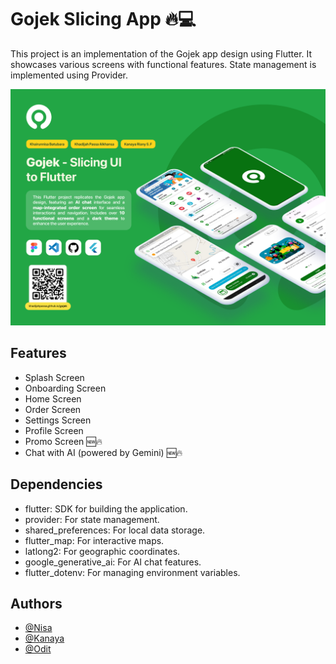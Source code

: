 # Gojek Slicing App 🔥💻

This project is an implementation of the Gojek app design using Flutter. It showcases various screens with functional features. State management is implemented using Provider.

![Mockup Slicing Gojek](<Mockup_Slicing_Gojek.png>)

## Features

- Splash Screen  
- Onboarding Screen  
- Home Screen  
- Order Screen  
- Settings Screen  
- Profile Screen  
- Promo Screen 🆕🔥
- Chat with AI (powered by Gemini) 🆕🔥  

## Dependencies

- flutter: SDK for building the application.  
- provider: For state management.  
- shared_preferences: For local data storage.  
- flutter_map: For interactive maps.  
- latlong2: For geographic coordinates.  
- google_generative_ai: For AI chat features. 
- flutter_dotenv: For managing environment variables.  

## Authors

- [@Nisa](https://github.com/Khairunnyisa)  
- [@Kanaya](https://github.com/nayaaasss)  
- [@Odit](https://github.com/khadijahpassa)  
